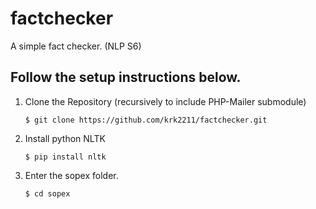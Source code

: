 # factchecker
A simple fact checker. (NLP S6)

## Follow the setup instructions below.
1.  Clone the Repository (recursively to include PHP-Mailer submodule)
    ```
    $ git clone https://github.com/krk2211/factchecker.git
    ```

2. Install python NLTK
    ```
	$ pip install nltk
    ```
3. Enter the sopex folder.
    ```
    $ cd sopex
    ```
